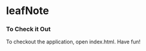 <h1>leafNote</h1>
<h3>To Check it Out</h3>
<p>To checkout the application, open index.html. Have fun!</p>

